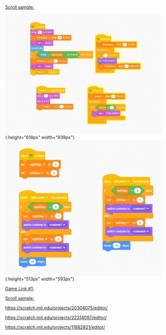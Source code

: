 [Scroll sample:](https://scratch.mit.edu/projects/34614784/editor/)


![Timer Examples](images/sc-timer.PNG){:height="618px" width="939px"}
![Rotate](images/sc-spriterot.PNG){:height="513px" width="593px"}


[Game Link #1:](https://scratch.mit.edu/projects/21105296/editor/)

[Scroll sample:](https://scratch.mit.edu/projects/2792282/editor/)

https://scratch.mit.edu/projects/20304075/editor/

https://scratch.mit.edu/projects/22314097/editor/

https://scratch.mit.edu/projects/11882821/editor/
